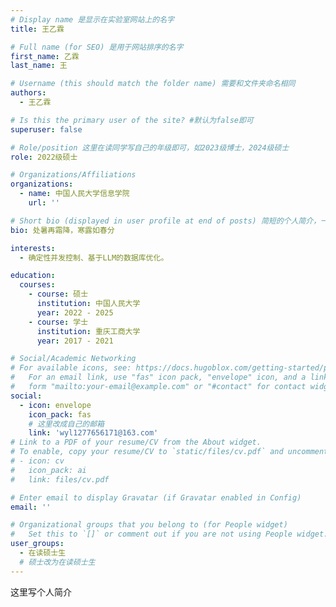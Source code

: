 ```yaml
---
# Display name 是显示在实验室网站上的名字
title: 王乙霖

# Full name (for SEO) 是用于网站排序的名字
first_name: 乙霖
last_name: 王

# Username (this should match the folder name) 需要和文件夹命名相同
authors:
  - 王乙霖

# Is this the primary user of the site? #默认为false即可
superuser: false

# Role/position 这里在读同学写自己的年级即可，如2023级博士，2024级硕士
role: 2022级硕士

# Organizations/Affiliations
organizations:
  - name: 中国人民大学信息学院
    url: ''

# Short bio (displayed in user profile at end of posts) 简短的个人简介，一两句话即可
bio: 处暑再霜降，寒露如春分

interests:
  - 确定性并发控制、基于LLM的数据库优化。

education:
  courses:
    - course: 硕士
      institution: 中国人民大学 
      year: 2022 - 2025
    - course: 学士
      institution: 重庆工商大学
      year: 2017 - 2021

# Social/Academic Networking
# For available icons, see: https://docs.hugoblox.com/getting-started/page-builder/#icons
#   For an email link, use "fas" icon pack, "envelope" icon, and a link in the
#   form "mailto:your-email@example.com" or "#contact" for contact widget.
social:
  - icon: envelope
    icon_pack: fas
    # 这里改成自己的邮箱
    link: 'wyl1277656171@163.com'
# Link to a PDF of your resume/CV from the About widget.
# To enable, copy your resume/CV to `static/files/cv.pdf` and uncomment the lines below.
# - icon: cv
#   icon_pack: ai
#   link: files/cv.pdf

# Enter email to display Gravatar (if Gravatar enabled in Config)
email: ''

# Organizational groups that you belong to (for People widget)
#   Set this to `[]` or comment out if you are not using People widget.
user_groups:
  - 在读硕士生
  # 硕士改为在读硕士生
---
```


这里写个人简介